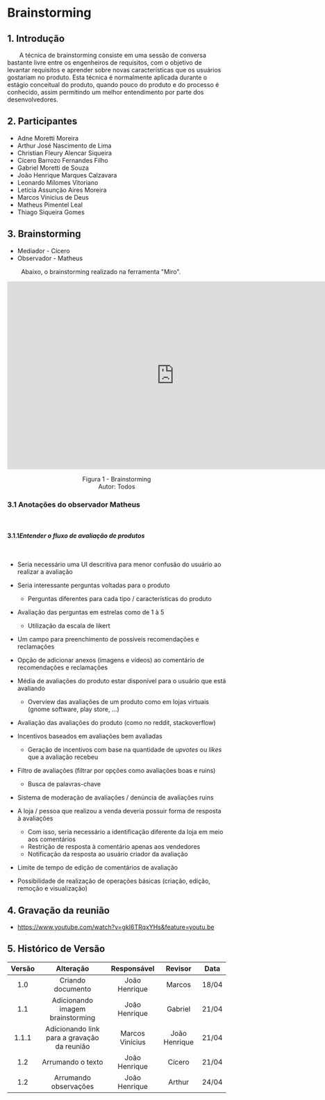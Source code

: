 # Brainstorming

## 1. Introdução

&emsp;&emsp;A técnica de brainstorming consiste em uma sessão de conversa bastante livre entre os engenheiros de requisitos, com o objetivo de levantar requisitos e aprender sobre novas características que os usuários gostariam no produto. Esta técnica é normalmente aplicada durante o estágio conceitual do produto, quando pouco do produto e do processo é conhecido, assim permitindo um melhor entendimento por parte dos desenvolvedores.

## 2. Participantes

- Adne Moretti Moreira
- Arthur José Nascimento de Lima
- Christian Fleury Alencar Siqueira
- Cícero Barrozo Fernandes Filho
- Gabriel Moretti de Souza
- João Henrique Marques Calzavara
- Leonardo Milomes Vitoriano
- Letícia Assunção Aires Moreira
- Marcos Vinicius de Deus
- Matheus Pimentel Leal
- Thiago Siqueira Gomes

## 3. Brainstorming

- Mediador - Cícero
- Observador - Matheus

&emsp;&emsp; Abaixo, o brainstorming realizado na ferramenta "Miro".

<iframe width="768" height="432" src="https://miro.com/app/live-embed/uXjVMR5ENS8=/?moveToViewport=11662,-33776,17523,8688&embedId=716684158285" frameborder="0" scrolling="no" allow="fullscreen; clipboard-read; clipboard-write" allowfullscreen></iframe>

<p align='center'>
Figura 1 - Brainstorming <br>Autor: Todos
</p>

### 3.1 Anotações do observador Matheus

<br>

#### 3.1.1*Entender o fluxo de avaliação de produtos*

<br>

- Seria necessário uma UI descritiva para menor confusão do usuário ao realizar a avaliação

- Seria interessante perguntas voltadas para o produto
  - Perguntas diferentes para cada tipo / características do produto
- Avaliação das perguntas em estrelas como de 1 à 5
  - Utilização da escala de likert
- Um campo para preenchimento de possíveis recomendações e reclamações
- Opção de adicionar anexos (imagens e vídeos) ao comentário de recomendações e reclamações
- Média de avaliações do produto estar disponível para o usuário que está avaliando
  - Overview das avaliações de um produto como em lojas virtuais (gnome software, play store, ...)
- Avaliação das avaliações do produto (como no reddit, stackoverflow)
- Incentivos baseados em avaliações bem avaliadas
  - Geração de incentivos com base na quantidade de _upvotes_ ou _likes_ que a avaliação recebeu
- Filtro de avaliações (filtrar por opções como avaliações boas e ruins)
  - Busca de palavras-chave
- Sistema de moderação de avaliações / denúncia de avaliações ruins
- A loja / pessoa que realizou a venda deveria possuir forma de resposta à avaliações
  - Com isso, seria necessário a identificação diferente da loja em meio aos comentários
  - Restrição de resposta à comentário apenas aos vendedores
  - Notificação da resposta ao usuário criador da avaliação
- Limite de tempo de edição de comentários de avaliação
- Possibilidade de realização de operações básicas (criação, edição, remoção e visualização)

## 4. Gravação da reunião

- https://www.youtube.com/watch?v=gkI6TRqxYHs&feature=youtu.be

## 5. Histórico de Versão

| Versão |                  Alteração                  |   Responsável   |    Revisor    | Data  |
| :----: | :-----------------------------------------: | :-------------: | :-----------: | :---: |
|  1.0   |              Criando documento              |  João Henrique  |    Marcos     | 18/04 |
|  1.1   |      Adicionando imagem brainstorming       |  João Henrique  |    Gabriel    | 21/04 |
| 1.1.1  | Adicionando link para a gravação da reunião | Marcos Vinícius | João Henrique | 21/04 |
|  1.2   |              Arrumando o texto              |  João Henrique  |    Cícero     | 21/04 |
|  1.2   |              Arrumando observações          |  João Henrique  |    Arthur     | 24/04 |
